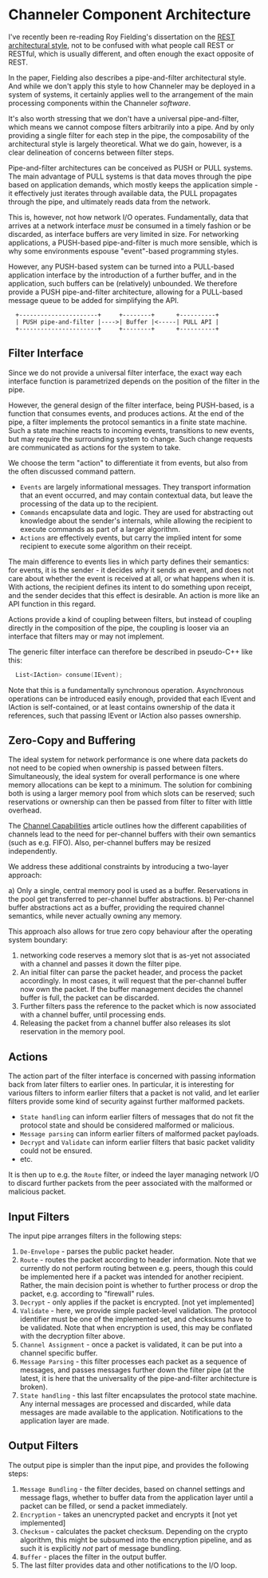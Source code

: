 Channeler Component Architecture
================================

I've recently been re-reading Roy Fielding's dissertation on the [REST
architectural style](https://www.ics.uci.edu/~fielding/pubs/dissertation/top.htm),
not to be confused with what people call REST or RESTful, which is usually
different, and often enough the exact opposite of REST.

In the paper, Fielding also describes a pipe-and-filter architectural style.
And while we don't apply this style to how Channeler may be deployed in
a system of systems, it certainly applies well to the arrangement of the
main processing components within the Channeler *software*.

It's also worth stressing that we don't have a universal pipe-and-filter,
which means we cannot compose filters arbitrarily into a pipe. And by only
providing a single filter for each step in the pipe, the composability of
the architectural style is largely theoretical. What we do gain, however,
is a clear delineation of concerns between filter steps.

Pipe-and-filter architectures can be conceived as PUSH or PULL systems.
The main advantage of PULL systems is that data moves through the pipe
based on application demands, which mostly keeps the application simple - it
effectively just iterates through available data, the PULL propagates through
the pipe, and ultimately reads data from the network.

This is, however, not how network I/O operates. Fundamentally, data that
arrives at a network interface *must* be consumed in a timely fashion or be
discarded, as interface buffers are very limited in size. For networking
applications, a PUSH-based pipe-and-filter is much more sensible, which is
why some environments espouse "event"-based programming styles.

However, any PUSH-based system can be turned into a PULL-based application
interface by the introduction of a further buffer, and in the application,
such buffers can be (relatively) unbounded. We therefore provide a PUSH
pipe-and-filter architecture, allowing for a PULL-based message queue to
be added for simplifying the API.

```
  +----------------------+     +--------+      +----------+
  | PUSH pipe-and-filter |---->| Buffer |<-----| PULL API |
  +----------------------+     +--------+      +----------+
```


Filter Interface
----------------

Since we do not provide a universal filter interface, the exact way each
interface function is parametrized depends on the position of the filter in
the pipe.

However, the general design of the filter interface, being PUSH-based, is
a function that consumes events, and produces actions. At the end of the
pipe, a filter implements the protocol semantics in a finite state machine.
Such a state machine reacts to incoming events, transitions to new events,
but may require the surrounding system to change. Such change requests are
communicated as actions for the system to take.

We choose the term "action" to differentiate it from events, but also from
the often discussed command pattern.

- `Events` are largely informational messages. They transport information
  that an event occurred, and may contain contextual data, but leave the
  processing of the data up to the recipient.
- `Commands` encapsulate data and logic. They are used for abstracting out
  knowledge about the sender's internals, while allowing the recipient to
  execute commands as part of a larger algorithm.
- `Actions` are effectively events, but carry the implied intent for some
  recipient to execute some algorithm on their receipt.

The main difference to events lies in which party defines their semantics: for
events, it is the sender - it decides *why* it sends an event, and does not
care about whether the event is received at all, or what happens when it is.
With actions, the recipient defines its intent to do something upon receipt,
and the sender decides that this effect is desirable. An action is more like
an API function in this regard.

Actions provide a kind of coupling between filters, but instead of coupling
directly in the composition of the pipe, the coupling is looser via an
interface that filters may or may not implement.

The generic filter interface can therefore be described in pseudo-C++ like
this:

```cpp
  List<IAction> consume(IEvent);
```

Note that this is a fundamentally synchronous operation. Asynchronous
operations can be introduced easily enough, provided that each IEvent
and IAction is self-contained, or at least contains ownership of the data
it references, such that passing IEvent or IAction also passes ownership.


Zero-Copy and Buffering
-----------------------

The ideal system for network performance is one where data packets do not need
to be copied when ownership is passed between filters. Simultaneously, the ideal
system for overall performance is one where memory allocations can be kept to
a minimum. The solution for combining both is using a larger memory pool from
which slots can be reserved; such reservations or ownership can then be passed
from filter to filter with little overhead.

The [Channel Capabilities](https://reset.substack.com/p/channel-capabilities)
article outlines how the different capabilities of channels lead to the need
for per-channel buffers with their own semantics (such as e.g. FIFO). Also,
per-channel buffers may be resized independently.

We address these additional constraints by introducing a two-layer approach:

a) Only a single, central memory pool is used as a buffer. Reservations in the
   pool get transferred to per-channel buffer abstractions.
b) Per-channel buffer abstractions act as a buffer, providing the required
   channel semantics, while never actually owning any memory.

This approach also allows for true zero copy behaviour after the operating
system boundary:

1. networking code reserves a memory slot that is as-yet not associated with
   a channel and passes it down the filter pipe.
1. An initial filter can parse the packet header, and process the packet
   accordingly. In most cases, it will request that the per-channel buffer
   now own the packet. If the buffer management decides the channel buffer is
   full, the packet can be discarded.
1. Further filters pass the reference to the packet which is now associated
   with a channel buffer, until processing ends.
1. Releasing the packet from a channel buffer also releases its slot reservation
   in the memory pool.


Actions
-------

The action part of the filter interface is concerned with passing information
back from later filters to earlier ones. In particular, it is interesting for
various filters to inform earlier filters that a packet is not valid, and let
earlier filters provide some kind of security against further malformed packets.

- `State handling` can inform earlier filters of messages that do not fit
  the protocol state and should be considered malformed or malicious.
- `Message parsing` can inform earlier filters of malformed packet payloads.
- `Decrypt` and `Validate` can inform earlier filters that basic packet
  validity could not be ensured.
- etc.

It is then up to e.g. the `Route` filter, or indeed the layer managing network
I/O to discard further packets from the peer associated with the malformed or
malicious packet.


Input Filters
-------------

The input pipe arranges filters in the following steps:

1. `De-Envelope` - parses the public packet header.
1. `Route` - routes the packet according to header information. Note that we
   currently do not perform routing between e.g. peers, though this could be
   implemented here if a packet was intended for another recipient. Rather, the
   main decision point is whether to further process or drop the packet, e.g.
   according to "firewall" rules.
1. `Decrypt` - only applies if the packet is encrypted. [not yet implemented]
1. `Validate` - here, we provide simple packet-level validation. The protocol
   identifier must be one of the implemented set, and checksums have to be
   validated. Note that when encryption is used, this may be conflated with the
   decryption filter above.
1. `Channel Assignment` - once a packet is validated, it can be put into a
    channel specific buffer.
1. `Message Parsing` - this filter processes each packet as a sequence of
   messages, and passes messages further down the filter pipe (at the latest,
   it is here that the universality of the pipe-and-filter architecture is
   broken).
1. `State handling` - this last filter encapsulates the protocol state machine.
   Any internal messages are processed and discarded, while data messages are
   made available to the application. Notifications to the application layer
   are made.


Output Filters
--------------

The output pipe is simpler than the input pipe, and provides the following
steps:

1. `Message Bundling` - the filter decides, based on channel settings and
  message flags, whether to buffer data from the application layer until a
  packet can be filled, or send a packet immediately.
1. `Encryption` - takes an unencrypted packet and encrypts it [not yet
  implemented]
1. `Checksum` - calculates the packet checksum. Depending on the crypto
  algorithm, this might be subsumed into the encryption pipeline, and
  as such it is explicitly *not* part of message bundling.
1. `Buffer` - places the filter in the output buffer.
1. The last filter provides data and other notifications to the I/O loop.
